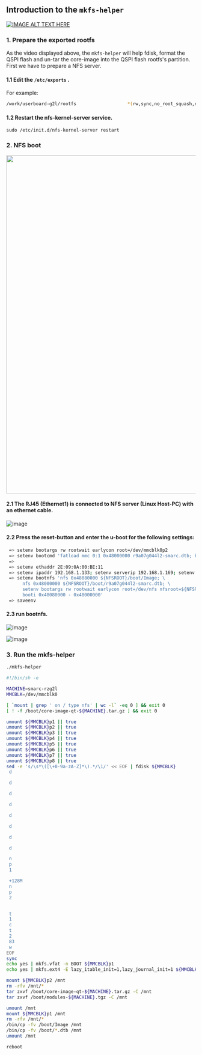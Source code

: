 ## Introduction to the `mkfs-helper`

[![IMAGE ALT TEXT HERE](https://img.youtube.com/vi/MMLUCpsnm1s/0.jpg)](https://www.youtube.com/watch?v=MMLUCpsnm1s)

### 1. Prepare the exported rootfs

As the video displayed above, the `mkfs-helper` will help fdisk, format the QSPI flash and un-tar the core-image into the QSPI flash rootfs's partition. First we have to prepare a NFS server. 

#### 1.1 Edit the `/etc/exports` . 

For example:

```bash
/work/userboard-g2l/rootfs                   *(rw,sync,no_root_squash,no_subtree_check)
```

#### 1.2 Restart the nfs-kernel-server service. 

```
sudo /etc/init.d/nfs-kernel-server restart
```

### 2. NFS boot

<img src="https://renesas.info/w/images/3/3d/smarc_series_carrier_board.png" width="900" />

#### 2.1 The RJ45 (Ethernet1) is connected to NFS server (Linux Host-PC) with an ethernet cable. 

![image](https://user-images.githubusercontent.com/33512027/179653013-939cb544-fbb9-4eb5-84f8-f5494ac7d153.png)

#### 2.2 Press the reset-button and enter the u-boot for the following settings: 

```bash
 => setenv bootargs rw rootwait earlycon root=/dev/mmcblk0p2
 => setenv bootcmd 'fatload mmc 0:1 0x48000000 r9a07g044l2-smarc.dtb; booti 0x48080000 - 0x48000000'
 => 
 => setenv ethaddr 2E:09:0A:00:BE:11
 => setenv ipaddr 192.168.1.133; setenv serverip 192.168.1.169; setenv NFSROOT ${serverip}:/work/userboard-vlp/rootfs
 => setenv bootnfs 'nfs 0x48080000 ${NFSROOT}/boot/Image; \
      nfs 0x48000000 ${NFSROOT}/boot/r9a07g044l2-smarc.dtb; \
      setenv bootargs rw rootwait earlycon root=/dev/nfs nfsroot=${NFSROOT} ip=dhcp; \
      booti 0x48080000 - 0x48000000'
 => saveenv
```

#### 2.3 run bootnfs. 

![image](https://user-images.githubusercontent.com/33512027/179456557-19bd2d5d-478c-439b-8dcb-1fc6fada55cb.png)

![image](https://user-images.githubusercontent.com/33512027/179456817-eaf23cc4-e119-42c4-993a-c51075c2660e.png)

### 3. Run the mkfs-helper

```bash
./mkfs-helper
```

```bash
#!/bin/sh -e

MACHINE=smarc-rzg2l
MMCBLK=/dev/mmcblk0

[ `mount | grep ' on / type nfs' | wc -l` -eq 0 ] && exit 0
[ ! -f /boot/core-image-qt-${MACHINE}.tar.gz ] && exit 0

umount ${MMCBLK}p1 || true
umount ${MMCBLK}p2 || true
umount ${MMCBLK}p3 || true
umount ${MMCBLK}p4 || true
umount ${MMCBLK}p5 || true
umount ${MMCBLK}p6 || true
umount ${MMCBLK}p7 || true
umount ${MMCBLK}p8 || true
sed -e 's/\s*\([\+0-9a-zA-Z]*\).*/\1/' << EOF | fdisk ${MMCBLK}
 d

 d

 d

 d

 d

 d

 d

 d

 n
 p
 1

 +128M
 n
 p
 2


 t
 1
 c
 t
 2
 83
 w
EOF
sync
echo yes | mkfs.vfat -n BOOT ${MMCBLK}p1
echo yes | mkfs.ext4 -E lazy_itable_init=1,lazy_journal_init=1 ${MMCBLK}p2 -L rootfs -U 614e0000-0000-4b53-8000-1d28000054a9 -jDv

mount ${MMCBLK}p2 /mnt
rm -rfv /mnt/*
tar zxvf /boot/core-image-qt-${MACHINE}.tar.gz -C /mnt
tar zxvf /boot/modules-${MACHINE}.tgz -C /mnt

umount /mnt
mount ${MMCBLK}p1 /mnt
rm -rfv /mnt/*
/bin/cp -fv /boot/Image /mnt
/bin/cp -fv /boot/*.dtb /mnt
umount /mnt

reboot
```







